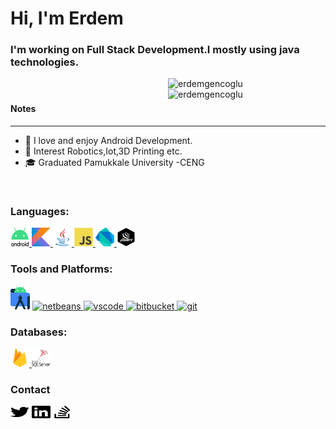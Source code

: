 # Hi, I'm Erdem</h1>
### I'm working on Full Stack Development.I mostly using java technologies.</h3>
<!--<div style="text-align:center"><img align="center" src="img/400.webp" object-fit="cover" width="50%"></div>-->


<p><img align="right" width="50%" src="https://github-readme-stats.vercel.app/api/top-langs/?username=erdemgencoglu&layout=compact&langs_count=10" alt="erdemgencoglu" /></p>

<p>&nbsp;<img align="right" width="50%" src="https://github-readme-stats.vercel.app/api?username=erdemgencoglu&count_private=true&show_icons=true&include_all_commits=true&count_private=true"  alt="erdemgencoglu" >


### <h4 align="left">Notes</h4>
______________________________________________
* 🦕 I love and enjoy Android Development.<br/>
* 🔬 Interest Robotics,Iot,3D Printing etc.<br/>
* 🎓 Graduated Pamukkale University -CENG<br/>

<br>
<h3>Languages:</h3>
<p align="left">
<a href="https://developer.android.com" target="_blank"> <img src="img/android-logomark.svg" alt="android" width="30" height="30"/> </a> 
<a href="https://kotlinlang.org/" target="_blank"> <img src="img/kotlinsvg.svg" alt="kotlins" width="30" height="30"/> </a> 
<a href="https://www.java.com" target="_blank"> <img src="img/java-original.svg" alt="java" width="30" height="30"/> </a>
<a href="https://developer.mozilla.org/en-US/docs/Web/JavaScript" target="_blank"> <img src="img/javascript-original.svg" alt="javascript" width="30" height="30"/> </a> 
<a href="https://dart.dev" target="_blank"> <img src="img/dartlang-icon.svg" alt="dart" width="30" height="30"/> </a> 
<a href="https://jquery.com/" target="_blank"> <img src="img/jquery.svg" alt="flutter" width="30" height="30"/> </a> 
</p>


<h3 align="left">Tools and Platforms:</h3>
<p align="left">
<a href="https://developer.android.com/studio" target="_blank"> <img src="img/android-studio.svg" alt="androidstudio" widht="38" height="38" /></a>
<a href="https://netbeans.apache.org/" target="_blank"> <img src="https://upload.wikimedia.org/wikipedia/commons/9/98/Apache_NetBeans_Logo.svg" alt="netbeans" widht="38" height="38" /> </a>
<a href="https://code.visualstudio.com" target="_blank"> <img src="https://upload.wikimedia.org/wikipedia/commons/9/9a/Visual_Studio_Code_1.35_icon.svg" alt="vscode" widht="38" height="38" /> </a>
<a href="https://bitbucket.org/" target="_blank"> <img src="https://upload.wikimedia.org/wikipedia/commons/0/0e/Bitbucket-blue-logomark-only.svg" alt="bitbucket" width="37" height="37"/> </a> 
<a href="https://git-scm.com/" target="_blank"> <img src="https://www.vectorlogo.zone/logos/git-scm/git-scm-icon.svg" alt="git" width="37" height="37"/> </a> 

</p>
<h3 align="left">Databases:</h3>
<p align="left">
<a href="https://firebase.google.com/" target="_blank"> <img src="img/firebase-icon.svg" alt="firebase" width="30" height="30"/> </a>
<a href="https://www.microsoft.com/en-us/sql-server" target="_blank"> <img src="img/microsoft-sql-server.svg" alt="mssql" width="30" height="30"/> </a> 
</p>
<h3 align="left">Contact</h3>
<a href="https://twitter.com/erdemgencoglu" target="blank"><img align="center" src="img/twitter.svg" alt="s" height="20" width="30" /></a>
<a href="https://www.linkedin.com/in/erdemgencoglu/" target="blank"><img align="center" src="img/linkedin.svg" alt="s" height="20" width="30" /></a>
<a href="https://stackoverflow.com/users/11989181/egencoglu" target="blank"><img align="center" src="img/stackoverflow.svg" alt="s" height="20" width="30" /></a>
</p>
